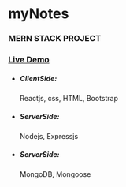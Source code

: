 # myNotes

<!-- <p>Currently, website is in development. After development of this website, Link (Live Demo) of this will be added.</p>
<div>
    <img src="inDevelopment.svg" width="400" height="400" alt="InDevelopment">
</div> -->
<h3>MERN STACK PROJECT</h3>
<h3><a href="https://dee-mynotes.herokuapp.com/">Live Demo</a></h3>
<ul>
<li><h5>ClientSide: </h5>Reactjs, css, HTML, Bootstrap</li>
<li><h5>ServerSide: </h5>Nodejs, Expressjs</li>
<li><h5>ServerSide: </h5>MongoDB, Mongoose</li>
</ul>
